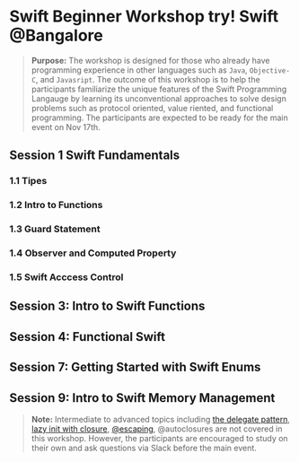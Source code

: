 # Swift Beginner Workshop try! Swift @Bangalore
> **Purpose:** The workshop is designed for those who already have programming experience in other languages such as `Java`, `Objective-C`, and `Javasript`. The outcome of this workshop is to help the participants familiarize the  unique features of the Swift Programming Langauge by learning its unconventional approaches to solve design problems such as protocol oriented, value riented, and functional programming. The participants are expected to be ready for the main event on Nov 17th. 

## Session 1 Swift Fundamentals

### 1.1 Tipes 

### 1.2 Intro to Functions

### 1.3 Guard Statement

### 1.4 Observer and Computed Property

### 1.5 Swift Acccess Control 

## Session 3: Intro to Swift Functions

## Session 4: Functional Swift

## Session 7: Getting Started with Swift Enums

## Session 9: Intro to Swift Memory Management


> **Note:** Intermediate to advanced topics including [the delegate pattern](https://www.bobthedeveloper.io/blog/the-complete-understanding-of-swift-delegate-and-data-source), [lazy init with closure](https://www.bobthedeveloper.io/blog/swift-lazy-initialization-with-closures), [@escaping](https://www.andrewcbancroft.com/2017/04/26/what-in-the-world-is-an-escaping-closure-in-swift/
), @autoclosures are not covered in this workshop. However, the participants are encouraged to study on their own and ask questions via Slack before the main event. 
